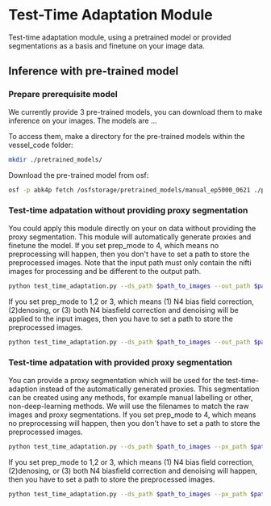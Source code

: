 # **Test-Time Adaptation Module**
Test-time adaptation module, using a pretrained model or provided segmentations as a basis and finetune on your image data. 
## **Inference with pre-trained model**
### **Prepare prerequisite model**
We currently provide 3 pre-trained models, you can download them to make inference on your images. The models are ... 

To access them, make a directory for the pre-trained models within the vessel_code folder:
```bash
mkdir ./pretrained_models/
```
Download the pre-trained model from osf:

```bash
osf -p abk4p fetch /osfstorage/pretrained_models/manual_ep5000_0621 ./pretrained_models/manual_ep5000_0621
```


### **Test-time adpatation without providing proxy segmentation**
You could apply this module directly on your on data without providing the proxy segmentation. This module will automatically generate proxies and finetune the model.
If you set prep_mode to 4, which means no preprocessing will happen, then you don't have to set a path to store the preprocessed images. Note that the input path must only contain the nifti images for processing and be different to the output path.

```bash
python test_time_adaptation.py --ds_path $path_to_images --out_path $path_to_output --pretrained $path_to_pretrained_model --prep_mode 4 --ep $n_epochs --lr 1e-3 
```

If you set prep_mode to 1,2 or 3, which means (1) N4 bias field correction, (2)denosing, or (3) both N4 biasfield correction and denoising will be applied to the input images, then you have to set a path to store the preprocessed images.

```bash
python test_time_adaptation.py --ds_path $path_to_images --out_path $path_to_output --ps_path $path_to_preprocessed_images --pretrained $path_to_pretrained_model --prep_mode 3 --ep $n_epochs --lr 1e-3 
```
### **Test-time adpatation with provided proxy segmentation**
You can provide a proxy segmentation which will be used for the test-time-adaption instead of the automatically generated proxies. This segmentation can be created using any methods, for example manual labelling or other, non-deep-learning methods. We will use the filenames to match the raw images and proxy segmentations. If you set prep_mode to 4, which means no preprocessing will happen, then you don't have to set a path to store the preprocessed images. 

```bash
python test_time_adaptation.py --ds_path $path_to_images --px_path $path_to_proxy_labels --out_path $path_to_output --pretrained $path_to_pretrained_model --prep_mode 4 --ep $n_epochs  --lr 1e-3
```
 If you set prep_mode to 1,2 or 3, which means (1) N4 bias field correction, (2)denosing, or (3) both N4 biasfield correction and denoising will happen, then you have to set a path to store the preprocessed images.

```bash
python test_time_adaptation.py --ds_path $path_to_images --px_path $path_to_proxy_labels --out_path $path_to_output --ps_path $path_to_preprocessed_images --pretrained $path_to_pretrained_model --prep_mode 3 --ep $n_epochs --lr 1e-3 
```
